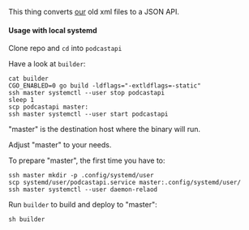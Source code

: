 This thing converts [our](https://drone-existence.com) old xml files to a JSON API.

#### Usage with local systemd

Clone repo and `cd` into `podcastapi`

Have a look at `builder`:

```
cat builder
CGO_ENABLED=0 go build -ldflags="-extldflags=-static"
ssh master systemctl --user stop podcastapi
sleep 1
scp podcastapi master:
ssh master systemctl --user start podcastapi
```
"master" is the destination host where the binary will run.

Adjust "master" to your needs.

To prepare "master", the first time you have to:

```
ssh master mkdir -p .config/systemd/user
scp systemd/user/podcastapi.service master:.config/systemd/user/
ssh master systemctl --user daemon-relaod
```

Run `builder` to build and deploy to "master":

```
sh builder
```
